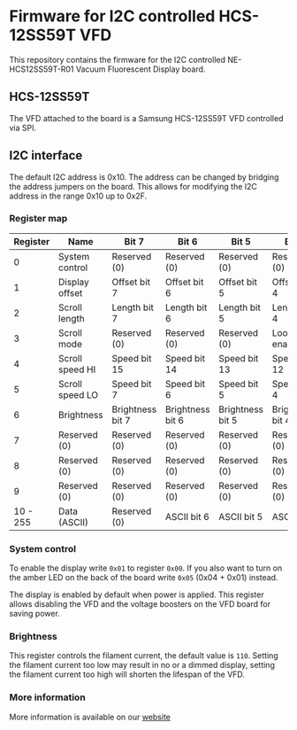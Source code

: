 # Firmware for I2C controlled HCS-12SS59T VFD

This repository contains the firmware for the I2C controlled NE-HCS12SS59T-R01 Vacuum Fluorescent Display board.

## HCS-12SS59T

The VFD attached to the board is a Samsung HCS-12SS59T VFD controlled via SPI.

## I2C interface

The default I2C address is 0x10. The address can be changed by bridging the address jumpers on the board. This allows for modifying the I2C address in the range 0x10 up to 0x2F.

### Register map

| Register | Name            | Bit 7            | Bit 6            | Bit 5            | Bit 4            | Bit 3            | Bit 2            | Bit 1            | Bit 0            |
|----------|-----------------|------------------|------------------|------------------|------------------|------------------|------------------|------------------|------------------|
| 0        | System control  | Reserved (0)     | Reserved (0)     | Reserved (0)     | Reserved (0)     | Reserved (0)     | LED state        | Test mode        | Display enable   |
| 1        | Display offset  | Offset bit 7     | Offset bit 6     | Offset bit 5     | Offset bit 4     | Offset bit 3     | Offset bit 2     | Offset bit 1     | Offset bit 0     |
| 2        | Scroll length   | Length bit 7     | Length bit 6     | Length bit 5     | Length bit 4     | Length bit 3     | Length bit 2     | Length bit 1     | Length bit 0     |
| 3        | Scroll mode     | Reserved (0)     | Reserved (0)     | Reserved (0)     | Loop enable      | Mode bit 3       | Mode bit 2       | Mode bit 1       | Mode bit 0       |
| 4        | Scroll speed HI | Speed bit 15     | Speed bit 14     | Speed bit 13     | Speed bit 12     | Speed bit 11     | Speed bit 10     | Speed bit 9      | Speed bit 8      |
| 5        | Scroll speed LO | Speed bit 7      | Speed bit 6      | Speed bit 5      | Speed bit 4      | Speed bit 3      | Speed bit 2      | Speed bit 1      | Speed bit 0      |
| 6        | Brightness      | Brightness bit 7 | Brightness bit 6 | Brightness bit 5 | Brightness bit 4 | Brightness bit 3 | Brightness bit 2 | Brightness bit 1 | Brightness bit 0 |
| 7        | Reserved (0)    | Reserved (0)     | Reserved (0)     | Reserved (0)     | Reserved (0)     | Reserved (0)     | Reserved (0)     | Reserved (0)     | Reserved (0)     |
| 8        | Reserved (0)    | Reserved (0)     | Reserved (0)     | Reserved (0)     | Reserved (0)     | Reserved (0)     | Reserved (0)     | Reserved (0)     | Reserved (0)     |
| 9        | Reserved (0)    | Reserved (0)     | Reserved (0)     | Reserved (0)     | Reserved (0)     | Reserved (0)     | Reserved (0)     | Reserved (0)     | Reserved (0)     |
| 10 - 255 | Data (ASCII)    | Reserved (0)     | ASCII bit 6      | ASCII bit 5      | ASCII bit 4      | ASCII bit 3      | ASCII bit 2      | ASCII bit 1      | ASCII bit 0      |

### System control

To enable the display write `0x01` to register `0x00`. If you also want to turn on the amber LED on the back of the board write `0x05` (0x04 + 0x01) instead.

The display is enabled by default when power is applied. This register allows disabling the VFD and the voltage boosters on the VFD board for saving power.

### Brightness

This register controls the filament current, the default value is `110`. Setting the filament current too low may result in no or a dimmed display, setting the filament current too high will shorten the lifespan of the VFD.

### More information

More information is available on our [website](https://nicolaielectronics.nl/docs/ne-hcs12ss59t-r1_i2c_vfd/)
